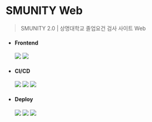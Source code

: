 # SMUNITY Web

> SMUNITY 2.0 | 상명대학교 졸업요건 검사 사이트 Web

- #### Frontend
  <img src="https://img.shields.io/badge/Node.js-v20.11.1-339933?style=round-square&logo=nodedotjs&logoColor=white"/>
  <img src="https://img.shields.io/badge/React-v18.3.1-61DAFB?style=round-square&logo=react&logoColor=white"/>

- #### CI/CD
  <img src="https://img.shields.io/badge/Git-F05032?style=round-square&logo=Git&logoColor=white"/>
  <img src="https://img.shields.io/badge/GitHub-181717?style=round-square&logo=github&logoColor=white"/>
  <img src="https://img.shields.io/badge/Github Actions-2088FF?style=round-square&logo=githubactions&logoColor=white"/>

- #### Deploy
  <img src="https://img.shields.io/badge/AWS-232F3E?style=round-square&logo=amazonwebservices&logoColor=white"/>
  <img src="https://img.shields.io/badge/EC2-FF9900?style=round-square&logo=amazonec2&logoColor=white"/>
  <img src="https://img.shields.io/badge/RDS-527FFF?style=round-square&logo=amazonrds&logoColor=white"/>
